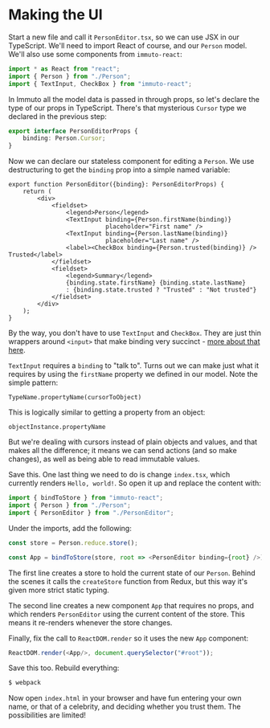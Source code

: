 # Making the UI

Start a new file and call it `PersonEditor.tsx`, so we can use JSX in our TypeScript. We'll need to import React of course, and our `Person` model. We'll also use some components from `immuto-react`:

```ts
import * as React from "react";
import { Person } from "./Person";
import { TextInput, CheckBox } from "immuto-react";
```

In Immuto all the model data is passed in through props, so let's declare the type of our props in TypeScript. There's that mysterious `Cursor` type we declared in the previous step:

```ts
export interface PersonEditorProps {
    binding: Person.Cursor;    
}
```

Now we can declare our stateless component for editing a `Person`. We use destructuring to get the `binding` prop into a simple named variable:

```tsx
export function PersonEditor({binding}: PersonEditorProps) {
    return (
        <div>
            <fieldset>
                <legend>Person</legend>
                <TextInput binding={Person.firstName(binding)}
                           placeholder="First name" />
                <TextInput binding={Person.lastName(binding)}
                           placeholder="Last name" />            
                <label><CheckBox binding={Person.trusted(binding)} /> Trusted</label>
            </fieldset>
            <fieldset>
                <legend>Summary</legend>
                {binding.state.firstName} {binding.state.lastName}
                : {binding.state.trusted ? "Trusted" : "Not trusted"}
            </fieldset>
        </div>
    );
}
```

By the way, you don't have to use `TextInput` and `CheckBox`. They are just thin wrappers around `<input>` that make binding very succinct - [more about that here](../how_it_works/how_textinput_works.md).

`TextInput` requires a `binding` to "talk to". Turns out we can make just what it requires by using the `firstName` property we defined in our model. Note the simple pattern:

`TypeName.propertyName(cursorToObject)`

This is logically similar to getting a property from an object:

`objectInstance.propertyName`

But we're dealing with cursors instead of plain objects and values, and that makes all the difference; it means we can send actions (and so make changes), as well as being able to read immutable values.

Save this. One last thing we need to do is change `index.tsx`, which currently renders `Hello, world!`. So open it up and replace the content with:

```ts
import { bindToStore } from "immuto-react";
import { Person } from "./Person";
import { PersonEditor } from "./PersonEditor";
```

Under the imports, add the following:

```ts
const store = Person.reduce.store();

const App = bindToStore(store, root => <PersonEditor binding={root} />);
```

The first line creates a store to hold the current state of our `Person`. Behind the scenes it calls the `createStore` function from Redux, but this way it's given more strict static typing.

The second line creates a new component `App` that requires no props, and which renders `PersonEditor` using the current content of the store. This means it re-renders whenever the store changes.

Finally, fix the call to `ReactDOM.render` so it uses the new `App` component:

```ts
ReactDOM.render(<App/>, document.querySelector("#root"));
```

Save this too. Rebuild everything:

```bash
$ webpack
```

Now open `index.html` in your browser and have fun entering your own name, or that of a celebrity, and deciding whether you trust them. The possibilities are limited!
